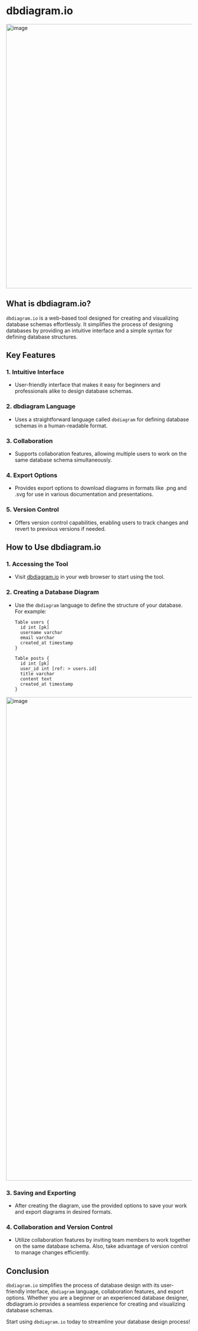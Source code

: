 # dbdiagram.io
<img width="717" alt="image" src="https://github.com/Rockship-Tech/Rockship_wiki/assets/34652279/1b52a4ab-31eb-4b50-8e4d-9c91c5a965d7">

## What is dbdiagram.io?

`dbdiagram.io` is a web-based tool designed for creating and visualizing database schemas effortlessly. It simplifies the process of designing databases by providing an intuitive interface and a simple syntax for defining database structures.

## Key Features

### 1. Intuitive Interface

- User-friendly interface that makes it easy for beginners and professionals alike to design database schemas.

### 2. dbdiagram Language

- Uses a straightforward language called `dbdiagram` for defining database schemas in a human-readable format.

### 3. Collaboration

- Supports collaboration features, allowing multiple users to work on the same database schema simultaneously.

### 4. Export Options

- Provides export options to download diagrams in formats like .png and .svg for use in various documentation and presentations.

### 5. Version Control

- Offers version control capabilities, enabling users to track changes and revert to previous versions if needed.

## How to Use dbdiagram.io

### 1. Accessing the Tool

- Visit [dbdiagram.io](https://dbdiagram.io/) in your web browser to start using the tool.

### 2. Creating a Database Diagram

- Use the `dbdiagram` language to define the structure of your database. For example:

    ```
    Table users {
      id int [pk]
      username varchar
      email varchar
      created_at timestamp
    }
    
    Table posts {
      id int [pk]
      user_id int [ref: > users.id]
      title varchar
      content text
      created_at timestamp
    }
    ```
<img width="1312" alt="image" src="https://github.com/Rockship-Tech/Rockship_wiki/assets/34652279/045af409-88a0-4648-9e17-cc904c33c9df">

### 3. Saving and Exporting

- After creating the diagram, use the provided options to save your work and export diagrams in desired formats.

### 4. Collaboration and Version Control

- Utilize collaboration features by inviting team members to work together on the same database schema. Also, take advantage of version control to manage changes efficiently.

## Conclusion

`dbdiagram.io` simplifies the process of database design with its user-friendly interface, `dbdiagram` language, collaboration features, and export options. Whether you are a beginner or an experienced database designer, dbdiagram.io provides a seamless experience for creating and visualizing database schemas.

Start using `dbdiagram.io` today to streamline your database design process!

